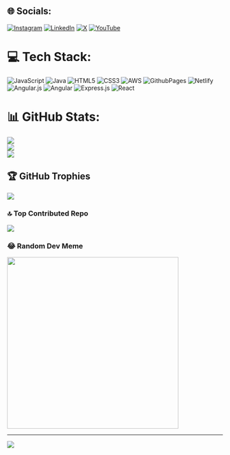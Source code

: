 
## 🌐 Socials:
[![Instagram](https://img.shields.io/badge/Instagram-%23E4405F.svg?logo=Instagram&logoColor=white)](https://instagram.com/__skipper_04) [![LinkedIn](https://img.shields.io/badge/LinkedIn-%230077B5.svg?logo=linkedin&logoColor=white)](https://linkedin.com/in/TusharKumar) [![X](https://img.shields.io/badge/X-black.svg?logo=X&logoColor=white)](https://x.com/NaugainTushar) [![YouTube](https://img.shields.io/badge/YouTube-%23FF0000.svg?logo=YouTube&logoColor=white)](https://youtube.com/@_skipper__04) 

# 💻 Tech Stack:
![JavaScript](https://img.shields.io/badge/javascript-%23323330.svg?style=for-the-badge&logo=javascript&logoColor=%23F7DF1E) ![Java](https://img.shields.io/badge/java-%23ED8B00.svg?style=for-the-badge&logo=openjdk&logoColor=white) ![HTML5](https://img.shields.io/badge/html5-%23E34F26.svg?style=for-the-badge&logo=html5&logoColor=white) ![CSS3](https://img.shields.io/badge/css3-%231572B6.svg?style=for-the-badge&logo=css3&logoColor=white) ![AWS](https://img.shields.io/badge/AWS-%23FF9900.svg?style=for-the-badge&logo=amazon-aws&logoColor=white) ![GithubPages](https://img.shields.io/badge/github%20pages-121013?style=for-the-badge&logo=github&logoColor=white) ![Netlify](https://img.shields.io/badge/netlify-%23000000.svg?style=for-the-badge&logo=netlify&logoColor=#00C7B7) ![Angular.js](https://img.shields.io/badge/angular.js-%23E23237.svg?style=for-the-badge&logo=angularjs&logoColor=white) ![Angular](https://img.shields.io/badge/angular-%23DD0031.svg?style=for-the-badge&logo=angular&logoColor=white) ![Express.js](https://img.shields.io/badge/express.js-%23404d59.svg?style=for-the-badge&logo=express&logoColor=%2361DAFB) ![React](https://img.shields.io/badge/react-%2320232a.svg?style=for-the-badge&logo=react&logoColor=%2361DAFB)
# 📊 GitHub Stats:
![](https://github-readme-stats.vercel.app/api?username=TusharNaugain&theme=dark&hide_border=false&include_all_commits=false&count_private=false)<br/>
![](https://github-readme-streak-stats.herokuapp.com/?user=TusharNaugain&theme=dark&hide_border=false)<br/>
![](https://github-readme-stats.vercel.app/api/top-langs/?username=TusharNaugain&theme=dark&hide_border=false&include_all_commits=false&count_private=false&layout=compact)

## 🏆 GitHub Trophies
![](https://github-profile-trophy.vercel.app/?username=TusharNaugain&theme=radical&no-frame=false&no-bg=true&margin-w=4)

### 🔝 Top Contributed Repo
![](https://github-contributor-stats.vercel.app/api?username=TusharNaugain&limit=5&theme=dark&combine_all_yearly_contributions=true)

### 😂 Random Dev Meme
<img src='https://randommeme-five.vercel.app/' style="height: 400px;"/>

---
[![](https://visitcount.itsvg.in/api?id=TusharNaugain&icon=0&color=0)](https://visitcount.itsvg.in)

<!-- Proudly created with GPRM ( https://gprm.itsvg.in ) -->
